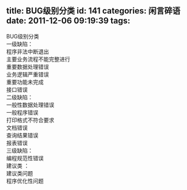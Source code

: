 title: BUG级别分类
id: 141
categories: 闲言碎语
date: 2011-12-06 09:19:39
tags:
---

BUG级别分类
</br>一级缺陷：
</br> 程序非法中断退出
</br> 主要业务流程不能完整进行
</br> 重要数据处理错误
</br> 业务逻辑严重错误
</br> 重要功能未完成
</br> 接口错误
</br>二级缺陷：
</br> 一般性数据处理错误
</br> 一般程序错误
</br> 打印格式不符合要求
</br> 文档错误
</br> 查询结果错误
</br> 报表错误
</br>三级缺陷：
</br> 编程规范性错误
</br>建议类 ：
</br> 建议类问题
</br> 程序优化性问题
</br>
